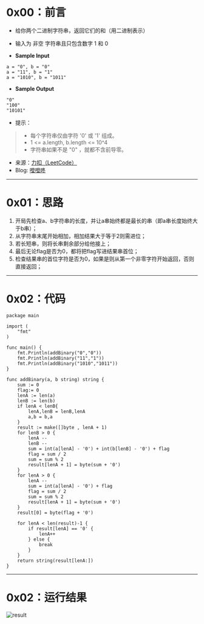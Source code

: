 # 0x00：前言

+ 给你两个二进制字符串，返回它们的和（用二进制表示）
+ 输入为 非空 字符串且只包含数字 1 和 0


+ **Sample Input**

```shell
a = "0", b = "0"
a = "11", b = "1"
a = "1010", b = "1011"
```

+ **Sample Output**

```shell
"0"
"100"
"10101"
```

+ 提示：

> + 每个字符串仅由字符 '0' 或 '1' 组成。
> + 1 <= a.length, b.length <= 10^4
> + 字符串如果不是 "0" ，就都不含前导零。

+ 来源：[力扣（LeetCode）](https://leetcode-cn.com/problems/add-binary)
+ Blog: [噔噔咚](https://www.smartfox.cc/archives/4088/)

----------

# 0x01：思路

1. 开局先检查a、b字符串的长度，并让a串始终都是最长的串（即a串长度始终大于b串）；
2. 从字符串末尾开始相加，相加结果大于等于2则需进位；
3. 若长短串，则将长串剩余部分给他接上；
4. 最后无论flag是否为0，都将把flag写进结果串首位；
5. 检查结果串的首位字符是否为0，如果是则从第一个非零字符开始返回，否则直接返回；

----------

# 0x02：代码

```golang
package main

import (
    "fmt"
)

func main() {
    fmt.Println(addBinary("0","0"))
    fmt.Println(addBinary("11","1"))
    fmt.Println(addBinary("1010","1011"))
}

func addBinary(a, b string) string {
    sum := 0
    flag:= 0
    lenA := len(a)
    lenB := len(b)
    if lenA < lenB{
        lenA,lenB = lenB,lenA
        a,b = b,a
    }
    result := make([]byte , lenA + 1)
    for lenB > 0 {
        lenA --
        lenB --
        sum = int(a[lenA] - '0') + int(b[lenB] - '0') + flag
        flag = sum / 2
        sum = sum % 2
        result[lenA + 1] = byte(sum + '0')
    }
    for lenA > 0 {
        lenA --
        sum = int(a[lenA] - '0') + flag
        flag = sum / 2
        sum = sum % 2
        result[lenA + 1] = byte(sum + '0')
    }
    result[0] = byte(flag + '0')

    for lenA < len(result)-1 {
        if result[lenA] == '0' {
            lenA++
        } else {
            break
        }
    }
    return string(result[lenA:])
}
```

----------

# 0x02：运行结果

![result](http://oss.smartfox.cc/2020/06/23/2f83415cf6da3.png)
